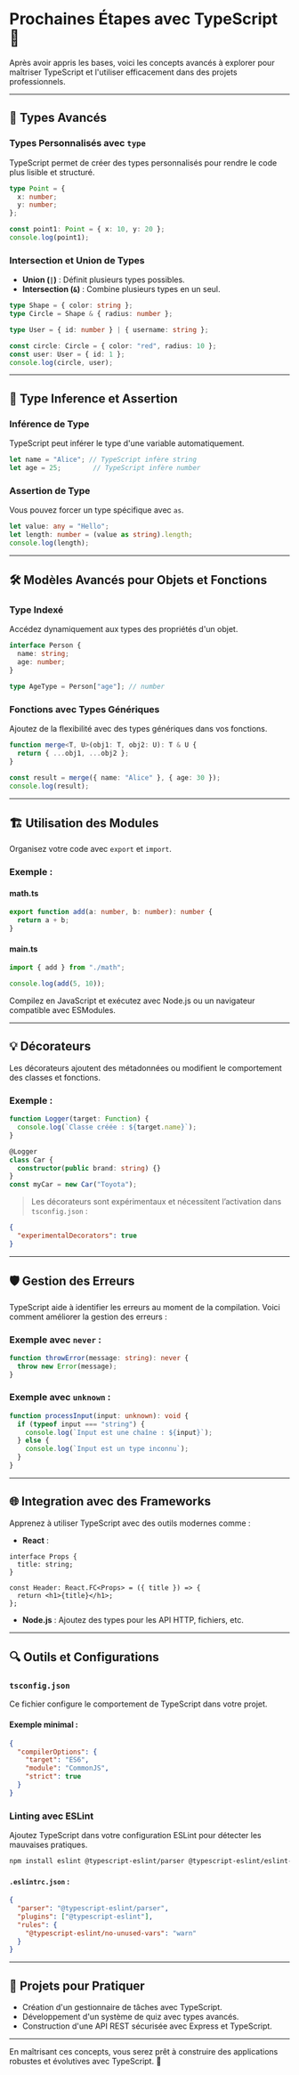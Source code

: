 # Prochaines Étapes avec TypeScript 🚀

Après avoir appris les bases, voici les concepts avancés à explorer pour maîtriser TypeScript et l'utiliser efficacement dans des projets professionnels.

---

## 🧩 **Types Avancés**

### Types Personnalisés avec `type`

TypeScript permet de créer des types personnalisés pour rendre le code plus lisible et structuré.

```typescript
type Point = {
  x: number;
  y: number;
};

const point1: Point = { x: 10, y: 20 };
console.log(point1);
```

### Intersection et Union de Types

- **Union (`|`)** : Définit plusieurs types possibles.
- **Intersection (`&`)** : Combine plusieurs types en un seul.

```typescript
type Shape = { color: string };
type Circle = Shape & { radius: number };

type User = { id: number } | { username: string };

const circle: Circle = { color: "red", radius: 10 };
const user: User = { id: 1 };
console.log(circle, user);
```

---

## 🔗 **Type Inference et Assertion**

### Inférence de Type
TypeScript peut inférer le type d'une variable automatiquement.

```typescript
let name = "Alice"; // TypeScript infère string
let age = 25;        // TypeScript infère number
```

### Assertion de Type
Vous pouvez forcer un type spécifique avec `as`.

```typescript
let value: any = "Hello";
let length: number = (value as string).length;
console.log(length);
```

---

## 🛠️ **Modèles Avancés pour Objets et Fonctions**

### Type Indexé
Accédez dynamiquement aux types des propriétés d'un objet.

```typescript
interface Person {
  name: string;
  age: number;
}

type AgeType = Person["age"]; // number
```

### Fonctions avec Types Génériques

Ajoutez de la flexibilité avec des types génériques dans vos fonctions.

```typescript
function merge<T, U>(obj1: T, obj2: U): T & U {
  return { ...obj1, ...obj2 };
}

const result = merge({ name: "Alice" }, { age: 30 });
console.log(result);
```

---

## 🏗️ **Utilisation des Modules**

Organisez votre code avec `export` et `import`.

### Exemple :

#### math.ts
```typescript
export function add(a: number, b: number): number {
  return a + b;
}
```

#### main.ts
```typescript
import { add } from "./math";

console.log(add(5, 10));
```

Compilez en JavaScript et exécutez avec Node.js ou un navigateur compatible avec ESModules.

---

## 💡 **Décorateurs**

Les décorateurs ajoutent des métadonnées ou modifient le comportement des classes et fonctions.

### Exemple :
```typescript
function Logger(target: Function) {
  console.log(`Classe créée : ${target.name}`);
}

@Logger
class Car {
  constructor(public brand: string) {}
}
const myCar = new Car("Toyota");
```

> Les décorateurs sont expérimentaux et nécessitent l’activation dans `tsconfig.json` :
```json
{
  "experimentalDecorators": true
}
```

---

## 🛡️ **Gestion des Erreurs**

TypeScript aide à identifier les erreurs au moment de la compilation. Voici comment améliorer la gestion des erreurs :

### Exemple avec `never` :
```typescript
function throwError(message: string): never {
  throw new Error(message);
}
```

### Exemple avec `unknown` :
```typescript
function processInput(input: unknown): void {
  if (typeof input === "string") {
    console.log(`Input est une chaîne : ${input}`);
  } else {
    console.log(`Input est un type inconnu`);
  }
}
```

---

## 🌐 **Integration avec des Frameworks**

Apprenez à utiliser TypeScript avec des outils modernes comme :

- **React** :
```tsx
interface Props {
  title: string;
}

const Header: React.FC<Props> = ({ title }) => {
  return <h1>{title}</h1>;
};
```

- **Node.js** :
Ajoutez des types pour les API HTTP, fichiers, etc.

---

## 🔍 **Outils et Configurations**

### `tsconfig.json`
Ce fichier configure le comportement de TypeScript dans votre projet.

#### Exemple minimal :
```json
{
  "compilerOptions": {
    "target": "ES6",
    "module": "CommonJS",
    "strict": true
  }
}
```

### Linting avec ESLint
Ajoutez TypeScript dans votre configuration ESLint pour détecter les mauvaises pratiques.

```bash
npm install eslint @typescript-eslint/parser @typescript-eslint/eslint-plugin --save-dev
```

#### `.eslintrc.json` :
```json
{
  "parser": "@typescript-eslint/parser",
  "plugins": ["@typescript-eslint"],
  "rules": {
    "@typescript-eslint/no-unused-vars": "warn"
  }
}
```

---

## 🎯 **Projets pour Pratiquer**

- Création d'un gestionnaire de tâches avec TypeScript.
- Développement d'un système de quiz avec types avancés.
- Construction d'une API REST sécurisée avec Express et TypeScript.

---

En maîtrisant ces concepts, vous serez prêt à construire des applications robustes et évolutives avec TypeScript. 🌟


